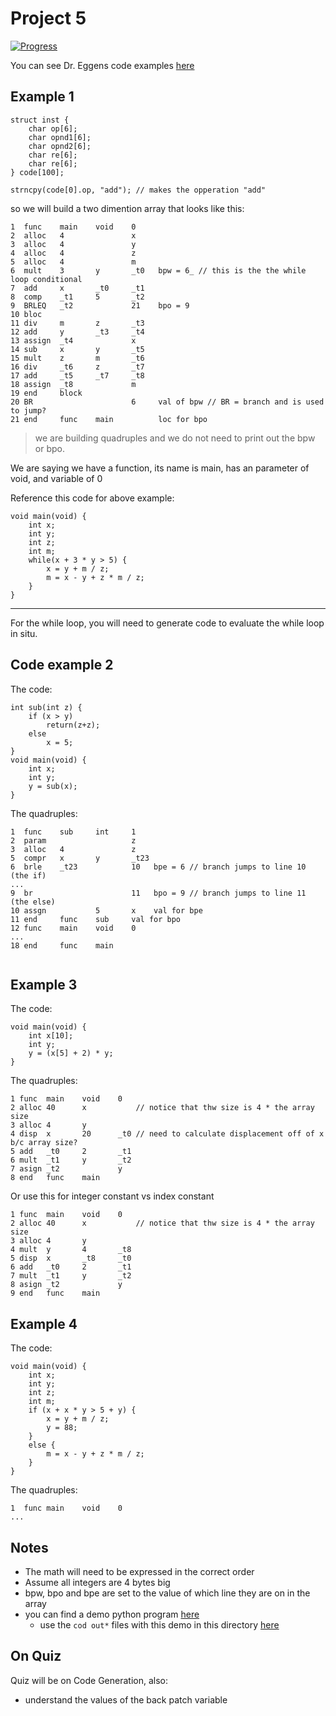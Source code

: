 # Project 5

[![Progress](https://img.shields.io/badge/DocumentationProgress-45%25-1abc9c.svg)](https://github.com/Abesuden/University-of-North-Florida/tree/master/compilers/proj5/README.md)

You can see Dr. Eggens code examples [here](https://www.unf.edu/public/cop4620/ree/Projects/prj5)

## Example 1

```
struct inst {
    char op[6];
    char opnd1[6];
    char opnd2[6];
    char re[6];
    char re[6];
} code[100];

strncpy(code[0].op, "add"); // makes the opperation "add"
```

so we will build a two dimention array that looks like this:

```
1  func    main    void    0
2  alloc   4               x
3  alloc   4               y
4  alloc   4               z
5  alloc   4               m
6  mult    3       y       _t0   bpw = 6_ // this is the the while loop conditional
7  add     x       _t0     _t1
8  comp    _t1     5       _t2
9  BRLEQ   _t2             21    bpo = 9
10 bloc
11 div     m       z       _t3
12 add     y       _t3     _t4
13 assign  _t4             x
14 sub     x       y       _t5
15 mult    z       m       _t6
16 div     _t6     z       _t7
17 add     _t5     _t7     _t8
18 assign  _t8             m
19 end     block
20 BR                      6     val of bpw // BR = branch and is used to jump?
21 end     func    main          loc for bpo

```
> we are building quadruples and we do not need to print out the bpw or bpo.

We are saying we have a function, its name is main, has an parameter of void, and variable of 0

Reference this code for above example:

```
void main(void) {
    int x;
    int y;
    int z;
    int m;
    while(x + 3 * y > 5) {
        x = y + m / z;
        m = x - y + z * m / z;
    }
}
```

---

For the while loop, you will need to generate code to evaluate the while loop in situ. 

## Code example 2

The code:

```
int sub(int z) {
    if (x > y)
        return(z+z);
    else
        x = 5;
}
void main(void) {
    int x;
    int y;
    y = sub(x);
}
```

The quadruples:

```
1  func    sub     int     1
2  param                   z
3  alloc   4               z
5  compr   x       y       _t23
6  brle    _t23            10   bpe = 6 // branch jumps to line 10 (the if)
...
9  br                      11   bpo = 9 // branch jumps to line 11 (the else)
10 assgn           5       x    val for bpe
11 end     func    sub     val for bpo
12 func    main    void    0
...
18 end     func    main


```

## Example 3

The code:

```
void main(void) {
    int x[10];
    int y;
    y = (x[5] + 2) * y;
}
```

The quadruples:

```
1 func  main    void    0
2 alloc 40      x           // notice that thw size is 4 * the array size
3 alloc 4       y
4 disp  x       20      _t0 // need to calculate displacement off of x b/c array size?
5 add   _t0     2       _t1
6 mult  _t1     y       _t2
7 asign _t2             y
8 end   func    main
```

Or use this for integer constant vs index constant

```
1 func  main    void    0
2 alloc 40      x           // notice that thw size is 4 * the array size
3 alloc 4       y
4 mult  y       4       _t8
5 disp  x       _t8     _t0 
6 add   _t0     2       _t1
7 mult  _t1     y       _t2
8 asign _t2             y
9 end   func    main
```

## Example 4

The code:

```
void main(void) {
    int x;
    int y;
    int z;
    int m;
    if (x + x * y > 5 + y) {
        x = y + m / z;
        y = 88;
    }
    else {
        m = x - y + z * m / z;
    }
}
```

The quadruples:

```
1  func main    void    0
...
```

## Notes

 - The math will need to be expressed in the correct order
 - Assume all integers are 4 bytes big
 - bpw, bpo and bpe are set to the value of which line they are on in the array
 - you can find a demo python program [here](https://www.unf.edu/public/cop4620/ree/Examples/myparserdemo/justcodegen.py)
    * use the `cod out*` files with this demo in this directory [here](https://www.unf.edu/public/cop4620/ree/Examples/myparserdemo/)

 ## On Quiz

Quiz will be on Code Generation, also:

 - understand the values of the back patch variable
